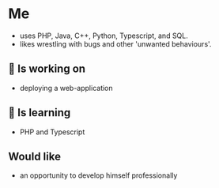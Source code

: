 # Me

* uses PHP, Java, C++, Python, Typescript, and SQL.
* likes wrestling with bugs and other 'unwanted behaviours'.

## 🔭 Is working on

* deploying a web-application

## 🌱 Is learning

* PHP and Typescript

## Would like

* an opportunity to develop himself professionally

<!--
**tnebes/tnebes** is a ✨ _special_ ✨ repository because its `README.md` (this file) appears on your GitHub profile.

Here are some ideas to get you started:

- 🔭 I’m currently working on ...
- 🌱 I’m currently learning ...
- 👯 I’m looking to collaborate on ...
- 🤔 I’m looking for help with ...
- 💬 Ask me about ...
- 📫 How to reach me: ...
- 😄 Pronouns: ...
- ⚡ Fun fact: ...
-->
